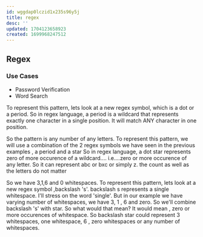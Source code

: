 ```yaml
---
id: wggdap0lczid1x235s96y5j
title: regex
desc: ''
updated: 1704123658923
created: 1699968247512
---
```


## Regex

### Use Cases
- Password Verification
- Word Search

To represent this pattern, lets look at a new regex symbol, which is a dot or a period. 
So in regex language, a period is a wildcard that represents exactly one character in a single position. 
It will match ANY character in one position. 

So the pattern is any number of any letters. 
To represent this pattern, we will use a combination of the 2 regex symbols we have seen in the previous examples , a period and a star So in regex language, a dot star represents zero of more occurence of a wildcard.... 
i.e....zero or more occurence of any letter. 
So it can represent abc or bxc or simply z. 
the count as well as the letters do not matter 

So we have 3,1,6 and 0 whitespaces. 
To represent this pattern, lets look at a new regex symbol ,backslash 's'. 
backslash s represents a single whitespace. 
I'll stress on the word 'single'. 
But in our example we have varying number of whitespaces, we have 3, 1 , 6 and zero. 
So we'll combine backslash 's' with star. 
So what would that mean? It would mean , zero or more occurences of whitespace. 
So backslash star could represent 3 whitespaces, one whitespace, 6 , zero whitespaces or any number of whitespaces. 